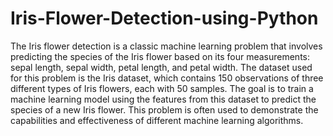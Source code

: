 # Iris-Flower-Detection-using-Python

The Iris flower detection is a classic machine learning problem that involves predicting the species of the Iris flower based on its four measurements: sepal length, sepal width, petal length, and petal width. The dataset used for this problem is the Iris dataset, which contains 150 observations of three different types of Iris flowers, each with 50 samples. The goal is to train a machine learning model using the features from this dataset to predict the species of a new Iris flower. This problem is often used to demonstrate the capabilities and effectiveness of different machine learning algorithms.
